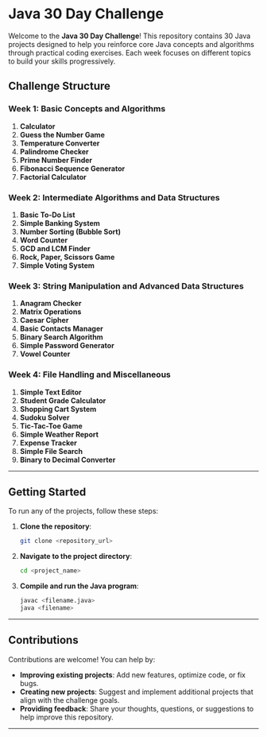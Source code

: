 # Java 30 Day Challenge

Welcome to the **Java 30 Day Challenge**! This repository contains 30 Java projects designed to help you reinforce core Java concepts and algorithms through practical coding exercises. Each week focuses on different topics to build your skills progressively.

## Challenge Structure

### Week 1: Basic Concepts and Algorithms
1. **Calculator**  
2. **Guess the Number Game**  
3. **Temperature Converter**  
4. **Palindrome Checker**  
5. **Prime Number Finder**  
6. **Fibonacci Sequence Generator**  
7. **Factorial Calculator**  

### Week 2: Intermediate Algorithms and Data Structures
1. **Basic To-Do List**  
2. **Simple Banking System**  
3. **Number Sorting (Bubble Sort)**  
4. **Word Counter**  
5. **GCD and LCM Finder**  
6. **Rock, Paper, Scissors Game**  
7. **Simple Voting System**  

### Week 3: String Manipulation and Advanced Data Structures
1. **Anagram Checker**  
2. **Matrix Operations**  
3. **Caesar Cipher**  
4. **Basic Contacts Manager**  
5. **Binary Search Algorithm**  
6. **Simple Password Generator**  
7. **Vowel Counter**  

### Week 4: File Handling and Miscellaneous
1. **Simple Text Editor**  
2. **Student Grade Calculator**  
3. **Shopping Cart System**  
4. **Sudoku Solver**  
5. **Tic-Tac-Toe Game**  
6. **Simple Weather Report**  
7. **Expense Tracker**  
8. **Simple File Search**  
9. **Binary to Decimal Converter**

---

## Getting Started

To run any of the projects, follow these steps:

1. **Clone the repository**:  
   ```bash
   git clone <repository_url>
   ```

2. **Navigate to the project directory**:  
   ```bash
   cd <project_name>
   ```

3. **Compile and run the Java program**:  
   ```bash
   javac <filename.java>  
   java <filename>
   ```

---

## Contributions

Contributions are welcome! You can help by:

- **Improving existing projects**: Add new features, optimize code, or fix bugs.
- **Creating new projects**: Suggest and implement additional projects that align with the challenge goals.
- **Providing feedback**: Share your thoughts, questions, or suggestions to help improve this repository.

---

